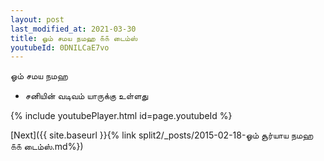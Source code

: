 ```yaml
---
layout: post
last_modified_at: 2021-03-30
title: ஓம் சமய நமஹ ௧௧ டைம்ஸ்
youtubeId: 0DNILCaE7vo
---
```

 
 
 ஓம் சமய நமஹ  
 
 -  சனியின் வடிவம் யாருக்கு உள்ளது 
 
  
 
  
 
 
 
 
 
 


{% include youtubePlayer.html id=page.youtubeId %}
 
[Next]({{ site.baseurl }}{% link  split2/_posts/2015-02-18-ஓம் சூர்யாய நமஹ ௧௧ டைம்ஸ்.md%})
 
